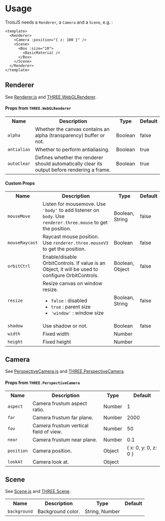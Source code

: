 # Usage

TroisJS needs a `Renderer`, a `Camera` and a `Scene`, e.g. :

```vue
<template>
  <Renderer>
    <Camera :position="{ z: 100 }" />
    <Scene>     
      <Box :size="10">
        <BasicMaterial />
      </Box>
    </Scene>
  </Renderer>
</template>
```

## Renderer

See [Renderer.js](https://github.com/troisjs/trois/blob/master/src/core/Renderer.js) and [THREE.WebGLRenderer](https://threejs.org/docs/#api/en/renderers/WebGLRenderer).

#### Props from `THREE.WebGLRenderer`

<table>
  <tbody>
    <tr>
      <th>Name</th>
      <th>Description</th>
      <th>Type</th>
      <th>Default</th>
    </tr>
    <tr>
      <td><code>alpha</code></td>
      <td>Whether the canvas contains an alpha (transparency) buffer or not.</td>
      <td>Boolean</td>
      <td>false</td>
    </tr>
    <tr>
      <td><code>antialias</code></td>
      <td>Whether to perform antialiasing.</td>
      <td>Boolean</td>
      <td>true</td>
    </tr>
    <tr>
      <td><code>autoClear</code></td>
      <td>Defines whether the renderer should automatically clear its output before rendering a frame.</td>
      <td>Boolean</td>
      <td>true</td>
    </tr>
  </tbody>
</table>

#### Custom Props

<table>
  <tbody>
    <tr>
      <th>Name</th>
      <th>Description</th>
      <th>Type</th>
      <th>Default</th>
    </tr>
    <tr>
      <td><code>mouseMove</code></td>
      <td>
        Listen for mousemove. Use <code>'body'</code> to add listener on <code>body</code>. Use <code>renderer.three.mouse</code> to get the position.
      </td>
      <td>Boolean, String</td>
      <td>false</td>
    </tr>
    <tr>
      <td><code>mouseRaycast</code></td>
      <td>Raycast mouse position. Use <code>renderer.three.mouseV3</code> to get the position.</td>
      <td>Boolean</td>
      <td>false</td>
    </tr>
    <tr>
      <td><code>orbitCtrl</code></td>
      <td>Enable/disable OrbitControls. If value is an Object, it will be used to configure OrbitControls.</td>
      <td>Boolean, Object</td>
      <td>false</td>
    </tr>
    <tr>
      <td><code>resize</code></td>
      <td>
        Resize canvas on window resize.
        <ul>
          <li><code>false</code> : disabled</li>
          <li><code>true</code> : parent size</li>
          <li><code>'window'</code> : window size</li>
        </ul>
      </td>
      <td>Boolean, String</td>
      <td>false</td>
    </tr>
    <tr>
      <td><code>shadow</code></td>
      <td>Use shadow or not.</td>
      <td>Boolean</td>
      <td>false</td>
    </tr>
    <tr>
      <td><code>width</code></td>
      <td>Fixed width</td>
      <td>Number</td>
      <td></td>
    </tr>
    <tr>
      <td><code>height</code></td>
      <td>Fixed height</td>
      <td>Number</td>
      <td></td>
    </tr>
  </tbody>
</table>

## Camera

See [PerspectiveCamera.js](https://github.com/troisjs/trois/blob/master/src/core/PerspectiveCamera.js) and [THREE.PerspectiveCamera](https://threejs.org/docs/#api/en/cameras/PerspectiveCamera).

#### Props from `THREE.PerspectiveCamera`

<table>
  <tbody>
    <tr>
      <th>Name</th>
      <th>Description</th>
      <th>Type</th>
      <th>Default</th>
    </tr>
    <tr>
      <td><code>aspect</code></td>
      <td>Camera frustum aspect ratio.</td>
      <td>Number</td>
      <td>1</td>
    </tr>
    <tr>
      <td><code>far</code></td>
      <td>Camera frustum far plane.</td>
      <td>Number</td>
      <td>2000</td>
    </tr>
    <tr>
      <td><code>fov</code></td>
      <td>Camera frustum vertical field of view.</td>
      <td>Number</td>
      <td>50</td>
    </tr>
    <tr>
      <td><code>near</code></td>
      <td>Camera frustum near plane.</td>
      <td>Number</td>
      <td>0.1</td>
    </tr>
    <tr>
      <td><code>position</code></td>
      <td>Camera position.</td>
      <td>Object</td>
      <td>{ x: 0, y: 0, z: 0 }</td>
    </tr>
    <tr>
      <td><code>lookAt</code></td>
      <td>Camera look at.</td>
      <td>Object</td>
      <td></td>
    </tr>
  </tbody>
</table>

## Scene

See [Scene.js](https://github.com/troisjs/trois/blob/master/src/core/Scene.js) and [THREE.Scene](https://threejs.org/docs/#api/en/scenes/Scene).

<table>
  <tbody>
    <tr>
      <th>Name</th>
      <th>Description</th>
      <th>Type</th>
      <th>Default</th>
    </tr>
    <tr>
      <td><code>background</code></td>
      <td>Background color.</td>
      <td>String, Number</td>
      <td></td>
    </tr>
  </tbody>
</table>
